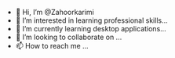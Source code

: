 - 👋 Hi, I’m @Zahoorkarimi
- 👀 I’m interested in learning professional skills...
- 🌱 I’m currently learning desktop applications...
- 💞️ I’m looking to collaborate on ...
- 📫 How to reach me ...

<!---
Zahoorkarimi/Zahoorkarimi is a ✨ special ✨ repository because its `README.md` (this file) appears on your GitHub profile.
You can click the Preview link to take a look at your changes.
--->
